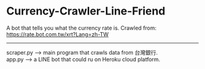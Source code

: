 # Currency-Crawler-Line-Friend
A bot that tells you what the currency rate is. Crawled from: https://rate.bot.com.tw/xrt?Lang=zh-TW

----------------------------------------------------------------------------------------------------
scraper.py -->  main program that crawls data from 台灣銀行.  
app.py -->  a LINE bot that could ru on Heroku cloud platform.
